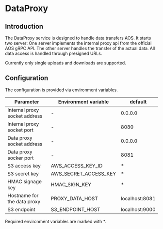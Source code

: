 # DataProxy

## Introduction

The DataProxy service is designed to handle data transfers AOS.
It starts two server: One server implements the internal proxy api from the official AOS gRPC API. The other server handles the transfer of the actual data. All data access is handled through presigned URLs.

Currently only single uploads and downloads are supported.

## Configuration

The configuration is provided via environment variables.

| Parameter                     | Environment variable  | default        |
| ----------------------------- | --------------------- | -------------- |
| Internal proxy socket address | -                     | 0.0.0.0        |
| Internal proxy socket port    | -                     | 8080           |
| Data proxy socket address     | -                     | 0.0.0.0        |
| Data proxy socker port        | -                     | 8081           |
| S3 access key                 | AWS_ACCESS_KEY_ID     | \*             |
| S3 secret key                 | AWS_SECRET_ACCESS_KEY | \*             |
| HMAC signage key              | HMAC_SIGN_KEY         | \*             |
| Hostname for the data proxy   | PROXY_DATA_HOST       | localhost:8081 |
| S3 endpoint                   | S3_ENDPOINT_HOST      | localhost:9000 |

Required environment variables are marked with \*.
